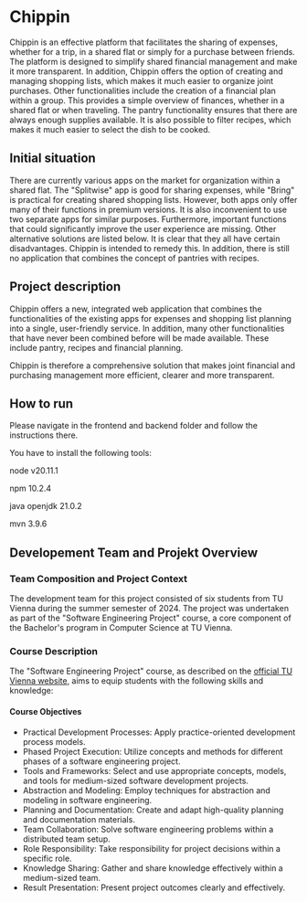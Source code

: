 # Chippin

Chippin is an effective platform that facilitates the sharing of expenses, whether for a trip, in a shared flat or simply for a purchase between friends. The platform is designed to simplify shared financial management and make it more transparent. In addition, Chippin offers the option of creating and managing shopping lists, which makes it much easier to organize joint purchases. Other functionalities include the creation of a financial plan within a group. This provides a simple overview of finances, whether in a shared flat or when traveling. The pantry functionality ensures that there are always enough supplies available. It is also possible to filter recipes, which makes it much easier to select the dish to be cooked.

## Initial situation
There are currently various apps on the market for organization within a shared flat. The "Splitwise" app is good for sharing expenses, while "Bring" is practical for creating shared shopping lists. However, both apps only offer many of their functions in premium versions. It is also inconvenient to use two separate apps for similar purposes. Furthermore, important functions that could significantly improve the user experience are missing. Other alternative solutions are listed below. It is clear that they all have certain disadvantages. Chippin is intended to remedy this. In addition, there is still no application that combines the concept of pantries with recipes. 

## Project description

Chippin offers a new, integrated web application that combines the functionalities of the existing apps for expenses and shopping list planning into a single, user-friendly service. In addition, many other functionalities that have never been combined before will be made available. These include pantry, recipes and financial planning. 

Chippin is therefore a comprehensive solution that makes joint financial and purchasing management more efficient, clearer and more transparent.


## How to run

Please navigate in the frontend and backend folder and follow the instructions there. 

You have to install the following tools:

node v20.11.1

npm 10.2.4

java openjdk 21.0.2

mvn 3.9.6

## Developement Team and Projekt Overview

### Team Composition and Project Context
The development team for this project consisted of six students from TU Vienna during the summer semester of 2024. The project was undertaken as part of the "Software Engineering Project" course, a core component of the Bachelor's program in Computer Science at TU Vienna.

### Course Description

The "Software Engineering Project" course, as described on the [official TU Vienna website](https://tiss.tuwien.ac.at/course/courseDetails.xhtml?dswid=6347&dsrid=127&courseNr=194148&semester=2024S), aims to equip students with the following skills and knowledge:

#### Course Objectives
- Practical Development Processes: Apply practice-oriented development process models.
- Phased Project Execution: Utilize concepts and methods for different phases of a software engineering project.
- Tools and Frameworks: Select and use appropriate concepts, models, and tools for medium-sized software development projects.
- Abstraction and Modeling: Employ techniques for abstraction and modeling in software engineering.
- Planning and Documentation: Create and adapt high-quality planning and documentation materials.
- Team Collaboration: Solve software engineering problems within a distributed team setup.
- Role Responsibility: Take responsibility for project decisions within a specific role.
- Knowledge Sharing: Gather and share knowledge effectively within a medium-sized team.
- Result Presentation: Present project outcomes clearly and effectively.